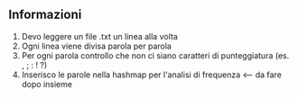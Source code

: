 ## Informazioni

1. Devo leggere un file .txt un linea alla volta
2. Ogni linea viene divisa parola per parola
3. Per ogni parola controllo che non ci siano caratteri di punteggiatura (es. , ; : ! ?)
4. Inserisco le parole nella hashmap per l'analisi di frequenza <-- da fare dopo insieme
